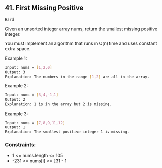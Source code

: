 ## 41. First Missing Positive
`Hard`

Given an unsorted integer array nums, return the smallest missing positive integer.

You must implement an algorithm that runs in O(n) time and uses constant extra space.
 

Example 1:
```sh
Input: nums = [1,2,0]
Output: 3
Explanation: The numbers in the range [1,2] are all in the array.
```

Example 2:
```sh
Input: nums = [3,4,-1,1]
Output: 2
Explanation: 1 is in the array but 2 is missing.
```

Example 3:
```sh
Input: nums = [7,8,9,11,12]
Output: 1
Explanation: The smallest positive integer 1 is missing.
```

### Constraints:

- 1 <= nums.length <= 105
- -231 <= nums[i] <= 231 - 1
